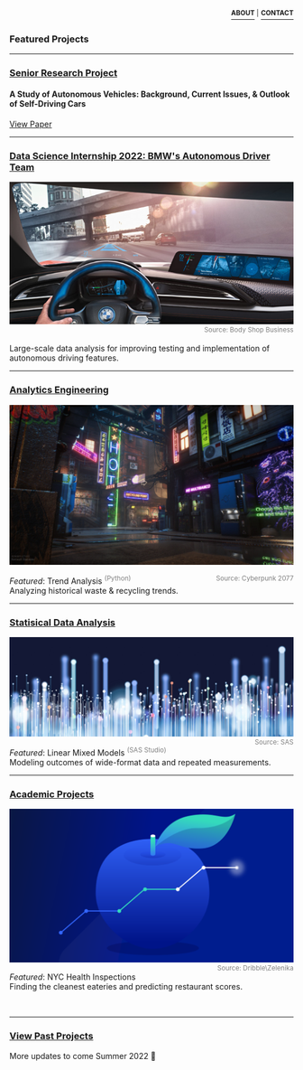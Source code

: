 <p align="right">
  <a href="https://zenjen-devs.github.io/bio"><b><sup>ABOUT</sup></b></a><sup> |</sup>
  <a href="mailto:jen.arriaza@nyu.edu"><b><sup>CONTACT</sup></b></a>
  
  </p>


### Featured Projects

---

### [Senior Research Project](pdfs/JenArriaza_SeniorProject.pdf)
#### A Study of Autonomous Vehicles: Background, Current Issues, & Outlook of Self-Driving Cars


<a href="pdfs/JenArriaza_SeniorProject.pdf" class="image fit">View Paper</a>



---

### [Data Science Internship 2022: BMW's Autonomous Driver Team](/internship2021)

<p><a href="https://zenjen-devs.github.io/internship2021"><img src="images/BMW-Intel.jpg?raw=true"/></a>
<br>
<span style="float:right; color: gray;"><sup>Source: Body Shop Business</sup></span></p>
<br>
Large-scale data analysis for improving testing and implementation of autonomous driving features.


---

### [Analytics Engineering](/analytics-python)
<p><a href="https://zenjen-devs.github.io/analytics-python"><img src="images/civilizationfiction.jpg?raw=true"/></a>

<span style="float:right; color: gray;"><sup>Source: Cyberpunk 2077</sup></span></p>

<i>Featured</i>: Trend Analysis <span style="color: gray;"><sup>(Python)</sup></span>
<br>
Analyzing historical waste & recycling trends.
<br>

---

### [Statisical Data Analysis](/statisticaldataanalysis)

<p><a href="https://zenjen-devs.github.io/statisticaldataanalysis"><img src="images/dataprofessionals.JPG?raw=true"/></a>
<br>
<span style="float: right; color: gray;"><sup>Source: SAS</sup></span></p>

<i>Featured</i>: Linear Mixed Models <span style="color: gray;"><sup>(SAS Studio)</sup></span>
<br>
Modeling outcomes of wide-format data and repeated measurements.
<br>

---

### [Academic Projects](/academicprojects)
<p><a href="https://zenjen-devs.github.io/academicprojects"><img src="images/analytics-apple2.png?raw=true"/></a>
<br>
<span style="float:right; color: gray;"><sup>Source: Dribble\Zelenika</sup></span></p>

*Featured*: NYC Health Inspections
<br>
Finding the cleanest eateries and predicting restaurant scores.

<br>

---


### [View Past Projects](/archive)

More updates to come Summer 2022 🔮



<!-- Remove above link if you don't want to attibute -->
